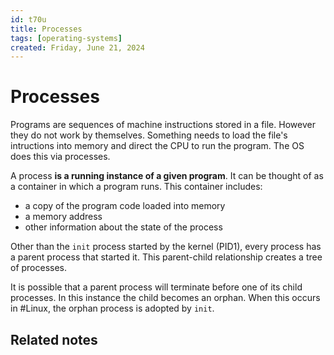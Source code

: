 ```yaml
---
id: t70u
title: Processes
tags: [operating-systems]
created: Friday, June 21, 2024
---
```


# Processes

Programs are sequences of machine instructions stored in a file. However they do
not work by themselves. Something needs to load the file's intructions into
memory and direct the CPU to run the program. The OS does this via processes.

A process **is a running instance of a given program**. It can be thought of as
a container in which a program runs. This container includes:

- a copy of the program code loaded into memory
- a memory address
- other information about the state of the process

Other than the `init` process started by the kernel (PID1), every process has a
parent process that started it. This parent-child relationship creates a tree of
processes.

It is possible that a parent process will terminate before one of its child
processes. In this instance the child becomes an orphan. When this occurs in
#Linux, the orphan process is adopted by `init`.

## Related notes
